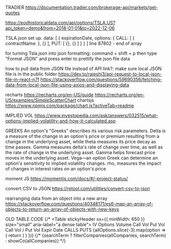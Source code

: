 
TRADIER
https://documentation.tradier.com/brokerage-api/markets/get-quotes

https://eodhistoricaldata.com/api/options/TSLA.US?api_token=demo&from=2018-01-01&to=2022-12-06

TSLA.json set up.
data: [
  {
    expirationDate,
    options: {
      CALL: [
        {
          contractName:
        }, 
        {}
      ],
      PUT: [
        {}, {}
      ]
    }
  }
]
line 87802 - end of array


for turning Tsla.json into json formatting:
command + shift + p
then type "Format JSON" and press enter to prettify the json file data

how to pull data from JSON file instead of API link?:
make sure local JSON file is in the public folder
https://dev.to/rajeshj3/api-request-to-local-json-file-in-react-n7f 
https://stackoverflow.com/questions/59690356/fetching-data-from-local-json-file-using-axios-and-displaying-data 

recharts
https://recharts.org/en-US/guide 
https://recharts.org/en-US/examples/SimpleScatterChart 
chartsjs
https://www.npmjs.com/package/chart.js?activeTab=readme

IMPLIED VOL
https://www.investopedia.com/ask/answers/032515/what-options-implied-volatility-and-how-it-calculated.asp

GREEKS
An option's "Greeks" describes its various risk parameters.
Delta is a measure of the change in an option's price or premium resulting from a change in the underlying asset, while theta measures its price decay as time passes.
Gamma measures delta's rate of change over time, as well as the rate of change in the underlying asset. Gamma helps forecast price moves in the underlying asset.
Vega—an option Greek can determine an option's sensitivity to implied volatility changes.
 rho, measures the impact of changes in interest rates on an option's price

 moment JS
 https://momentjs.com/docs/#/-project-status/ 

convert CSV to JSON
 https://retool.com/utilities/convert-csv-to-json

 rearranging data from an object into a new array
 https://stackoverflow.com/questions/40348171/es6-map-an-array-of-objects-to-return-an-array-of-objects-with-new-keys


 OLD TABLE CODE
       {/* <TableContainer component={Paper}>
        <Table stickyHeader sx={{ minWidth: 650 }} size="small" aria-label="a dense table">
        <TableHead>
          <TableRow>
            <TableCell align="center">IV</TableCell>
            <TableCell align="center">Options Volume</TableCell>
            <TableCell align="center">Call Vol</TableCell>
            <TableCell align="center">Put Vol</TableCell>
            <TableCell align="center">Call Vol / Put Vol</TableCell>
            <TableCell align="center">Expir Date</TableCell>
            <TableCell align="center">CALLS</TableCell>
            <TableCell align="center">PUTS</TableCell>
          </TableRow>
        </TableHead> 
        <TableBody>
          {allOptions.slice(-3).map(option => {
            return (
              <OptionCard key={option.callVolume} option={option}/>
            )
          })}
        </TableBody>
          {/* {searchTerm ? filterCompanies(allCompanies, searchTerm) : showCo(allCompanies)} 
        </Table>
      </TableContainer> */}